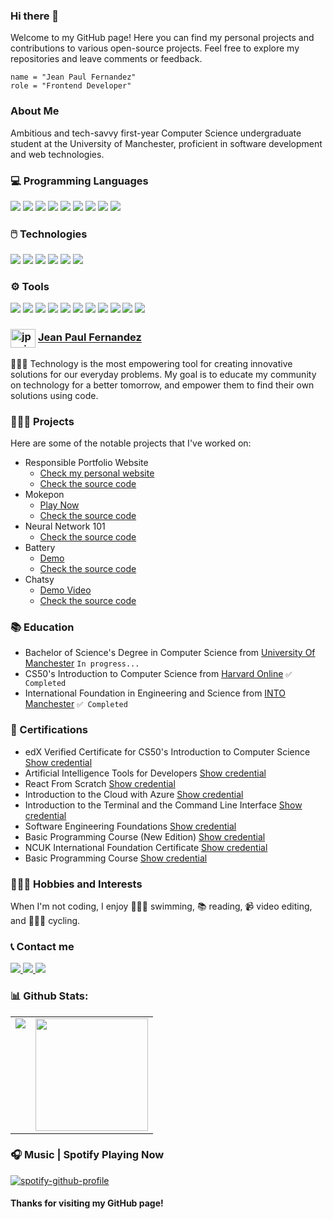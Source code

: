 ### Hi there 👋

Welcome to my GitHub page! Here you can find my personal projects and contributions to various open-source projects. Feel free to explore my repositories and leave comments or feedback.

```shell
name = "Jean Paul Fernandez"
role = "Frontend Developer"
```

### About Me

Ambitious and tech-savvy first-year Computer Science undergraduate student at the University of Manchester, proficient in software development and web technologies.

### 💻 Programming Languages

<div>
  <img src="https://img.shields.io/badge/Python-14354C?style=for-the-badge&logo=python&logoColor=white">
  <img src="https://img.shields.io/badge/HTML5-E34F26?style=for-the-badge&logo=html5&logoColor=white">
  <img src="https://img.shields.io/badge/CSS3-1572B6?style=for-the-badge&logo=css3&logoColor=white">
  <img src="https://img.shields.io/badge/JavaScript-F7DF1E?style=for-the-badge&logo=javascript&logoColor=black">
  <img src="https://img.shields.io/badge/C-00599C?style=for-the-badge&logo=c&logoColor=white">
  <img src="https://img.shields.io/badge/PHP-777BB4?style=for-the-badge&logo=php&logoColor=white">
  <img src="https://img.shields.io/badge/Go-00ADD8?style=for-the-badge&logo=go&logoColor=white">
  <img src="https://img.shields.io/badge/Java-ED8B00?style=for-the-badge&logo=openjdk&logoColor=white">
  <img src="https://img.shields.io/badge/Swift-FA7343?style=for-the-badge&logo=swift&logoColor=white">
</div>

### 🖱️ Technologies

<div>
  <img src="https://img.shields.io/badge/React-20232A?style=for-the-badge&logo=react&logoColor=61DAFB">
  <img src="https://img.shields.io/badge/Flask-000000?style=for-the-badge&logo=flask&logoColor=white">
  <img src="https://img.shields.io/badge/MySQL-005C84?style=for-the-badge&logo=mysql&logoColor=white">
  <img src="https://img.shields.io/badge/Amazon_AWS-232F3E?style=for-the-badge&logo=amazon-aws&logoColor=white">
  <img src="https://img.shields.io/badge/Microsoft_Azure-0089D6?style=for-the-badge&logo=microsoft-azure&logoColor=white">
  <img src="https://img.shields.io/badge/Node.js-339933?style=for-the-badge&logo=nodedotjs&logoColor=white">
</div>

### ⚙️ Tools

<div>
  <img src="https://img.shields.io/badge/Visual_Studio_Code-0078D4?style=for-the-badge&logo=visual%20studio%20code&logoColor=white">
  <img src="https://img.shields.io/badge/Xcode-007ACC?style=for-the-badge&logo=Xcode&logoColor=white">
  <img src="https://img.shields.io/badge/PyCharm-000000.svg?&style=for-the-badge&logo=PyCharm&logoColor=white">
  <img src="https://img.shields.io/badge/Git-F05032?style=for-the-badge&logo=git&logoColor=white">
  <img src="https://img.shields.io/badge/GitHub-100000?style=for-the-badge&logo=github&logoColor=white">
  <img src="https://img.shields.io/badge/Vercel-000000?style=for-the-badge&logo=vercel&logoColor=white">
  <img src="https://img.shields.io/badge/Netlify-00C7B7?style=for-the-badge&logo=netlify&logoColor=white">
  <img src="https://img.shields.io/badge/Postman-FF6C37?style=for-the-badge&logo=Postman&logoColor=white">
  <img src="https://img.shields.io/badge/Figma-F24E1E?style=for-the-badge&logo=figma&logoColor=white">
  <img src="https://img.shields.io/badge/Notion-000000?style=for-the-badge&logo=notion&logoColor=white">
  <img src="https://img.shields.io/badge/Microsoft_Excel-217346?style=for-the-badge&logo=microsoft-excel&logoColor=white">
</div>


### <a href="https://www.instagram.com/jpxoi" target="blank"><img align="center" src="https://raw.githubusercontent.com/rahuldkjain/github-profile-readme-generator/master/src/images/icons/Social/instagram.svg" alt="jpxoi" height="30" width="40" /></a>  <a href="https://www.instagram.com/jpxoi" target="_blank">Jean Paul Fernandez</a>

👨🏻‍💻 Technology is the most empowering tool for creating innovative solutions for our everyday problems. My goal is to educate my community on technology for a better tomorrow, and empower them to find their own solutions using code.

### 👨🏻‍💻 Projects

Here are some of the notable projects that I've worked on:
* Responsible Portfolio Website
  * [Check my personal website](https://jpxoi.com)
  * [Check the source code](https://github.com/jpxoi/responsive-portfolio-website)
* Mokepon
  * [Play Now](https://mokepon.jpxoi.com)
  * [Check the source code](https://github.com/jpxoi/mokepon)
* Neural Network 101
  * [Check the source code](https://github.com/jpxoi/neuralnetwork101)
* Battery
  * [Demo](https://battery.jpxoi.com)
  * [Check the source code](https://github.com/jpxoi/battery-level-indicator)
* Chatsy
  * [Demo Video](https://youtu.be/-iT6aoJwfKE)
  * [Check the source code](https://github.com/jpxoi/chatsy)

### 📚 Education

* Bachelor of Science's Degree in Computer Science from [University Of Manchester](https://manchester.ac.uk) `In progress...`
* CS50's Introduction to Computer Science from [Harvard Online](https://www.edx.org/school/harvardx) `✅ Completed`
* International Foundation in Engineering and Science from [INTO Manchester](https://www.intostudy.com/en/universities/into-manchester) `✅ Completed`

### 📜 Certifications

* edX Verified Certificate for CS50's Introduction to Computer Science [Show credential](https://courses.edx.org/certificates/53ede3c1544e48069f0ccb72a4b58f53)
* Artificial Intelligence Tools for Developers [Show credential](https://platzi.com/p/jpxoi/curso/7964-ia-devs/diploma/detalle/)
* React From Scratch [Show credential](https://ed.team/u/jpxoi/curso/react)
* Introduction to the Cloud with Azure [Show credential](https://platzi.com/p/jpxoi/curso/2200-course/diploma/detalle/)
* Introduction to the Terminal and the Command Line Interface [Show credential](https://platzi.com/p/jpxoi/curso/2292-terminal/diploma/detalle/)
* Software Engineering Foundations [Show credential](https://platzi.com/p/jpxoi/curso/1098-ingenieria/diploma/detalle/)
* Basic Programming Course (New Edition) [Show credential](https://platzi.com/p/jpxoi/curso/3208-programacion-basica/diploma/detalle/)
* NCUK International Foundation Certificate [Show credential](https://blockchainpaper.advancedsecure.co.uk/d/57b35a91-9a53-4617-a9dc-57867b340baa/)
* Basic Programming Course [Show credential](https://platzi.com/p/jpxoi/curso/1050-programacion-basica/diploma/detalle/)

<!---
### 🏆 Awards and Achievements
Award 1
Award 2
Award 3
--->

### 🏊🏻‍♂️ Hobbies and Interests

When I'm not coding, I enjoy 🏊🏻‍♂️ swimming, 📚 reading, 📹 video editing, and 🚴🏻‍♂️ cycling.

### 📞 Contact me

<p>
  <a href="https://www.linkedin.com/in/jpxoi/">
    <img src="https://img.shields.io/badge/LinkedIn-0077B5?style=for-the-badge&logo=linkedin&logoColor=white">
  </a>
  <a href="mailto:hello@jpxoi.com">
    <img src="https://img.shields.io/badge/Gmail-D14836?style=for-the-badge&logo=gmail&logoColor=white">
  </a>
  <a href="https://jpxoi.com">
    <img src="https://img.shields.io/badge/website-000000?style=for-the-badge&logo=About.me&logoColor=white">
  </a>
</p>


### 📊 Github Stats:

<table>
  <tr>
    <td valign="top"><img src="https://github-readme-stats.vercel.app/api/top-langs/?username=jpxoi&theme=dark&card_width=450em"/></td>
    <td valign="top"><img height="180em" src="https://github-readme-stats.vercel.app/api?username=jpxoi&show_icons=true&hide_border=true&&count_private=true&include_all_commits=true&theme=dark&hide_stars=false"/></td>
  </tr>
</table>

### 🎧 Music | Spotify Playing Now

[![spotify-github-profile](https://spotify-github-profile.vercel.app/api/view?uid=jproductionss&cover_image=true&theme=natemoo-re&show_offline=false&background_color=121212&interchange=false&bar_color=53b14f&bar_color_cover=false)](https://spotify-github-profile.vercel.app/api/view?uid=jproductionss&redirect=true)

#### Thanks for visiting my GitHub page!
